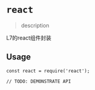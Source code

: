 # `react`

> description

L7的react组件封装

## Usage

```
const react = require('react');

// TODO: DEMONSTRATE API
```


